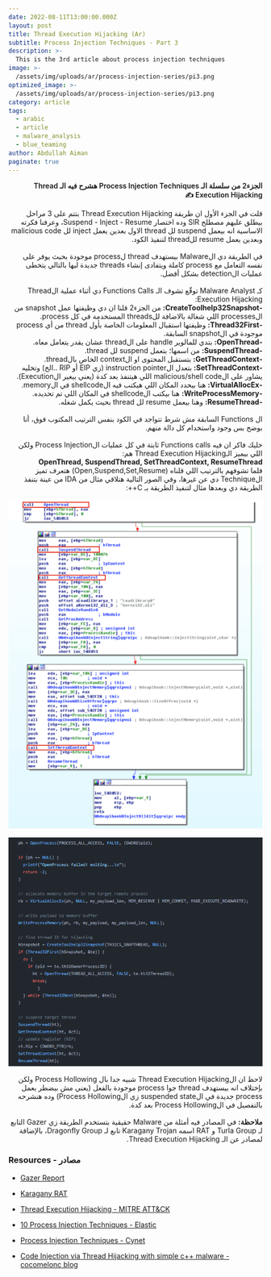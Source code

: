 ```yaml
---
date: 2022-08-11T13:00:00.000Z
layout: post
title: Thread Execution Hijacking (Ar)
subtitle: Process Injection Techniques - Part 3
description: >-
  This is the 3rd article about process injection techniques
image: >-
  /assets/img/uploads/ar/process-injection-series/pi3.png
optimized_image: >-
  /assets/img/uploads/ar/process-injection-series/pi3.png
category: article
tags:
  - arabic
  - article
  - malware_analysis
  - blue_teaming
author: Abdullah Aiman
paginate: true
---
```

<p dir="rtl" style="font-weight:600">
<span>
الجزء2 من سلسلة الـ Process Injection Techniques هشرح فيه الـ Thread Execution Hijacking ✍️
</span>
</p>

<p dir="rtl">
<span>
قلت في الجزء الأول ان طريقة Thread Execution Hijacking بتتم على 3 مراحل بيطلق عليهم مصطلح SIR وده اختصار Suspend - Inject - Resume، وعرفنا فكرته الاساسية انه بيعمل suspend لل thread الاول بعدين يعمل inject لل malicious code وبعدين يعمل resume للthread لتنفيذ الكود.
<br><br>
في الطريقة دي الMalware بيستهدف thread لprocess موجودة بحيث يوفر على نفسه التعامل مع process كاملة ويتفادى إنشاء threads جديدة ليها بالتالي يتخطى عمليات الdetection بشكل أفضل.
<br><br>
كـ Malware Analyst توقّع تشوف الـ Functions Calls دي أثناء عملية الThread Execution Hijacking:
<br>
<b>-CreateToolhelp32Snapshot:</b> من الجزء2 قلنا ان دي وظيفتها عمل snapshot من الprocesses اللي شغالة بالاضافة للthreads المستخدمة في كل process.
<br>
<b>-Thread32First:</b> وظيفتها استقبال المعلومات الخاصة بأول thread من أي process موجودة في الsnapshot السابقة.
<br>
<b>-OpenThread:</b> بتدي للمالوير handle على الthread عشان يقدر يتعامل معاه.
<br>
<b>-SuspendThread:</b> من اسمها؛ بتعمل suspend لل thread.
<br>
<b>-GetThreadContext:</b> بتستقبل المحتوى او الcontext الخاص بالthread.
<br>
<b>-SetThreadContext:</b> بتعدل الinstruction pointer (زي EIP أو RIP ..الخ) وتخليه يشاور على الmalicious/shell code اللي هيتنفذ بعد كدة (يعني بيغير الExecution).
<br>
<b>-VirtualAllocEx:</b> هنا بيحدد المكان اللي هيكتب فيه الshellcode في الmemory.
<br>
<b>-WriteProcessMemory:</b> هنا بيكتب الshellcode في المكان اللي تم تحديده.
<br>
<b>-ResumeThread:</b> وهنا بيعمل resume لل thread بحيث يكمل شغله.
<br><br>
ال Functions السابقة مش شرط تتواجد في الكود بنفس الترتيب المكتوب فوق، أنا بوضح بس وجود واستخدام كل دالة منهم.
<br><br>
خليك فاكر ان فيه Functions calls ثابتة في كل عمليات الProcess Injection ولكن اللي بيميز الـThread Execution Hijacking هم:<br>
<b>OpenThread, SuspendThread, SetThreadContext, ResumeThread</b>
<br>
فلما تشوفهم بالترتيب اللي قلناه (Open,Suspend,Set,Resume) هتعرف تميز الTechnique دي عن غيرها، وفي الصور التالية هتلاقي مثال من IDA من عينة بتنفذ الطريقة دي وبعدها مثال لتنفيذ الطريقة بـ C++:
</span>
</p>

![](/assets/img/uploads/ar/process-injection-series/pi3-1.png)

![](/assets/img/uploads/ar/process-injection-series/pi3-2.png)

<p dir="rtl">
<span>
لاحظ ان الThread Execution Hijacking شبيه جدا بال Process Hollowing ولكن بإختلاف انه بيستهدف thread جوا process موجودة بالفعل (يعني مش بيضطر يعمل process جديدة في الsuspended state زي الProcess Hollowing) وده هنشرحه بالتفصيل في الProcess Hollowing بعد كدة.
<br><br>
<b>ملاحظة:</b> في المصادر فيه أمثلة من Malware حقيقية بتستخدم الطريقة زي Gazer التابع لـ Turla Group و RAT اسمه Karagany Trojan تابع لـ Dragonfly Group، بالإضافة لمصادر عن الـ Thread Execution Hijacking.
</span>
</p>

### Resources - مصادر

- [Gazer Report](https://www.welivesecurity.com/wp-content/uploads/2017/08/eset-gazer.pdf)

- [Karagany RAT](https://www.secureworks.com/research/updated-karagany-malware-targets-energy-sector)

- [Thread Execution Hijacking - MITRE ATT&CK](https://attack.mitre.org/techniques/T1055/003)

- [10 Process Injection Techniques - Elastic](https://www.elastic.co/blog/ten-process-injection-techniques-technical-survey-common-and-trending-process)

- [Process Injection Techniques - Cynet](https://www.cynet.com/attack-techniques-hands-on/process-injection-techniques)

- [Code Injection via Thread Hijacking with simple c++ malware - cocomelonc blog](https://cocomelonc.github.io/tutorial/2021/11/23/malware-injection-6.html)